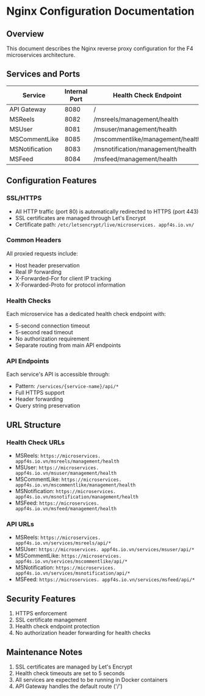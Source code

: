 # Nginx Configuration Documentation

## Overview
This document describes the Nginx reverse proxy configuration for the F4 microservices architecture.

## Services and Ports

| Service         | Internal Port | Health Check Endpoint              |
|----------------|---------------|-----------------------------------|
| API Gateway    | 8080          | /                                |
| MSReels        | 8082          | /msreels/management/health       |
| MSUser         | 8081          | /msuser/management/health        |
| MSCommentLike  | 8085          | /mscommentlike/management/health |
| MSNotification | 8083          | /msnotification/management/health|
| MSFeed         | 8084          | /msfeed/management/health        |

## Configuration Features

### SSL/HTTPS
- All HTTP traffic (port 80) is automatically redirected to HTTPS (port 443)
- SSL certificates are managed through Let's Encrypt
- Certificate path: `/etc/letsencrypt/live/microservices. appf4s.io.vn/`

### Common Headers
All proxied requests include:
- Host header preservation
- Real IP forwarding
- X-Forwarded-For for client IP tracking
- X-Forwarded-Proto for protocol information

### Health Checks
Each microservice has a dedicated health check endpoint with:
- 5-second connection timeout
- 5-second read timeout
- No authorization requirement
- Separate routing from main API endpoints

### API Endpoints
Each service's API is accessible through:
- Pattern: `/services/{service-name}/api/*`
- Full HTTPS support
- Header forwarding
- Query string preservation

## URL Structure

### Health Check URLs
- MSReels: `https://microservices. appf4s.io.vn/msreels/management/health`
- MSUser: `https://microservices. appf4s.io.vn/msuser/management/health`
- MSCommentLike: `https://microservices. appf4s.io.vn/mscommentlike/management/health`
- MSNotification: `https://microservices. appf4s.io.vn/msnotification/management/health`
- MSFeed: `https://microservices. appf4s.io.vn/msfeed/management/health`

### API URLs
- MSReels: `https://microservices. appf4s.io.vn/services/msreels/api/*`
- MSUser: `https://microservices. appf4s.io.vn/services/msuser/api/*`
- MSCommentLike: `https://microservices. appf4s.io.vn/services/mscommentlike/api/*`
- MSNotification: `https://microservices. appf4s.io.vn/services/msnotification/api/*`
- MSFeed: `https://microservices. appf4s.io.vn/services/msfeed/api/*`

## Security Features
1. HTTPS enforcement
2. SSL certificate management
3. Health check endpoint protection
4. No authorization header forwarding for health checks

## Maintenance Notes
1. SSL certificates are managed by Let's Encrypt
2. Health check timeouts are set to 5 seconds
3. All services are expected to be running in Docker containers
4. API Gateway handles the default route ('/') 